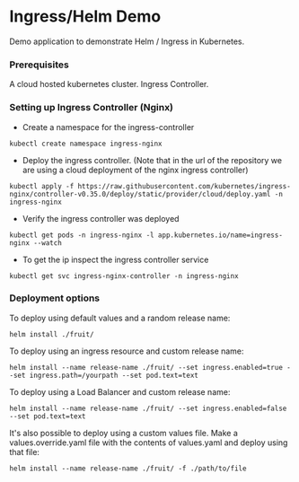 # Ingress/Helm Demo

Demo application to demonstrate Helm / Ingress in Kubernetes.

### Prerequisites

A cloud hosted kubernetes cluster.
Ingress Controller.

### Setting up Ingress Controller (Nginx)

  *  Create a namespace for the ingress-controller

```
kubectl create namespace ingress-nginx
```

  *  Deploy the ingress controller. (Note that in the url of the repository we are using a cloud deployment of the nginx ingress controller)

```
kubectl apply -f https://raw.githubusercontent.com/kubernetes/ingress-nginx/controller-v0.35.0/deploy/static/provider/cloud/deploy.yaml -n ingress-nginx
```

  *  Verify the ingress controller was deployed

```
kubectl get pods -n ingress-nginx -l app.kubernetes.io/name=ingress-nginx --watch
```

  *  To get the ip inspect the ingress controller service

```
kubectl get svc ingress-nginx-controller -n ingress-nginx
```

### Deployment options

To deploy using default values and a random release name:

```
helm install ./fruit/
```

To deploy using an ingress resource and custom release name:

```
helm install --name release-name ./fruit/ --set ingress.enabled=true --set ingress.path=/yourpath --set pod.text=text
```

To deploy using a Load Balancer and custom release name:

```
helm install --name release-name ./fruit/ --set ingress.enabled=false --set pod.text=text
```

It's also possible to deploy using a custom values file.
Make a values.override.yaml file with the contents of values.yaml and deploy using that file:

```
helm install --name release-name ./fruit/ -f ./path/to/file
```
